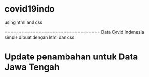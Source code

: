 # covid19indo
using html and css

==================================
Data Covid Indonesia simple
dibuat dengan html dan css

Update penambahan untuk Data Jawa Tengah
==================================
